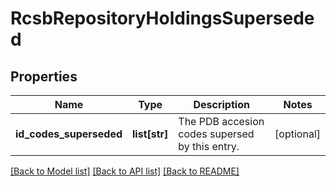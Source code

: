 # RcsbRepositoryHoldingsSuperseded

## Properties
Name | Type | Description | Notes
------------ | ------------- | ------------- | -------------
**id_codes_superseded** | **list[str]** | The PDB accesion codes supersed by this entry. | [optional] 

[[Back to Model list]](../README.md#documentation-for-models) [[Back to API list]](../README.md#documentation-for-api-endpoints) [[Back to README]](../README.md)

